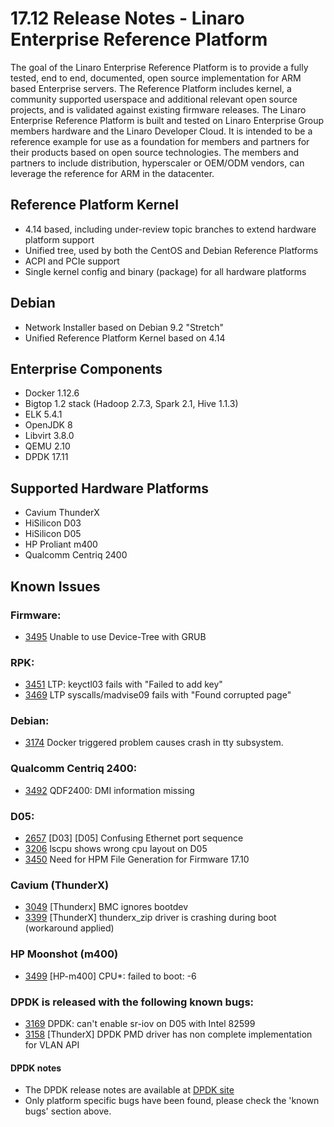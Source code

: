 # 17.12 Release Notes - Linaro Enterprise Reference Platform

The goal of the Linaro Enterprise Reference Platform is to provide a fully tested, end to end, documented, open source implementation for ARM based Enterprise servers. The Reference Platform includes kernel, a community supported userspace and additional relevant open source projects, and is validated against existing firmware releases. The Linaro Enterprise Reference Platform is built and tested on Linaro Enterprise Group members hardware and the Linaro Developer Cloud. It is intended to be a reference example for use as a foundation for members and partners for their products based on open source technologies. The members and partners to include distribution, hyperscaler or OEM/ODM vendors, can leverage the reference for ARM in the datacenter.

## Reference Platform Kernel

- 4.14 based, including under-review topic branches to extend hardware platform support
- Unified tree, used by both the CentOS and Debian Reference Platforms
- ACPI and PCIe support
- Single kernel config and binary (package) for all hardware platforms

## Debian

- Network Installer based on Debian 9.2 "Stretch"
- Unified Reference Platform Kernel based on 4.14

## Enterprise Components
- Docker 1.12.6
- Bigtop 1.2 stack (Hadoop 2.7.3, Spark 2.1, Hive 1.1.3)
- ELK 5.4.1
- OpenJDK 8
- Libvirt 3.8.0
- QEMU 2.10
- DPDK 17.11

## Supported Hardware Platforms

- Cavium ThunderX
- HiSilicon D03
- HiSilicon D05
- HP Proliant m400
- Qualcomm Centriq 2400

## Known Issues

### Firmware:
- [3495](https://bugs.linaro.org/show_bug.cgi?id=3495) Unable to use Device-Tree with GRUB

### RPK:
- [3451](https://bugs.linaro.org/show_bug.cgi?id=3451) LTP: keyctl03 fails with "Failed to add key"
- [3469](https://bugs.linaro.org/show_bug.cgi?id=3469) LTP syscalls/madvise09 fails with "Found corrupted page"

### Debian:
- [3174](https://bugs.linaro.org/show_bug.cgi?id=3174) Docker triggered problem causes crash in tty subsystem.

### Qualcomm Centriq 2400:
- [3492](https://bugs.linaro.org/show_bug.cgi?id=3492) QDF2400: DMI information missing

### D05:
- [2657](https://bugs.linaro.org/show_bug.cgi?id=2657) [D03] [D05] Confusing Ethernet port sequence
- [3206](https://bugs.linaro.org/show_bug.cgi?id=3206) lscpu shows wrong cpu layout on D05
- [3450](https://bugs.linaro.org/show_bug.cgi?id=3450) Need for HPM File Generation for Firmware 17.10

### Cavium (ThunderX)
- [3049](https://bugs.linaro.org/show_bug.cgi?id=3049) [Thunderx] BMC ignores bootdev
- [3399](https://bugs.linaro.org/show_bug.cgi?id=3399) [ThunderX] thunderx_zip driver is crashing during boot (workaround applied)

### HP Moonshot (m400)
- [3499](https://bugs.linaro.org/show_bug.cgi?id=3499) [HP-m400] CPU\*: failed to boot: -6

### DPDK is released with the following known bugs:
- [3169](https://bugs.linaro.org/show_bug.cgi?id=3169) DPDK: can't enable sr-iov on D05 with Intel 82599
- [3158](https://bugs.linaro.org/show_bug.cgi?id=3158) [ThunderX] DPDK PMD driver has non complete implementation for VLAN API

#### DPDK notes
- The DPDK release notes are available at [DPDK site](http://dpdk.org/doc/guides/rel_notes/release_17_11.html)
- Only platform specific bugs have been found, please check the 'known bugs' section above.

